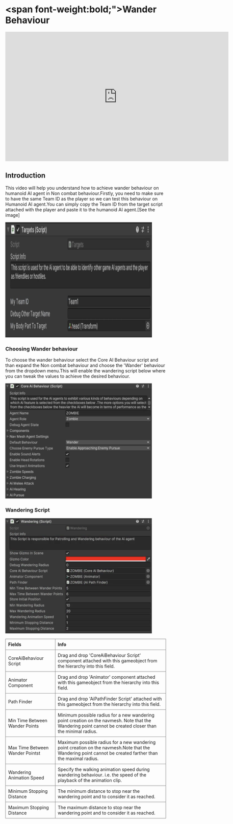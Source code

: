 # <span font-weight:bold;">Wander Behaviour</span>

<div class="video-container">
    <iframe width="700" height="405" src="https://www.youtube.com/embed/hVD0wtHb4UM?si=PUNwfF04UUhETk_2" title="YouTube video player" frameborder="0" allow="accelerometer; autoplay; clipboard-write; encrypted-media; gyroscope; picture-in-picture; web-share" referrerpolicy="strict-origin-when-cross-origin" allowfullscreen></iframe>
</div>

## Introduction
This video will help you understand how to achieve wander behaviour on humanoid AI agent in Non combat behaviour.Firstly, you need to make sure to have the same Team ID as the player
so we can test this behaviour on Humanoid AI agent.You can simply copy the Team ID from the target script attached with the player and paste it to the humanoid AI agent.[See the image]

<img src="Images/HeadIK_TargetScript.png" alt="alt text" width="460" height="360">

### Choosing Wander behaviour
To choose the wander behaviour select the Core AI Behaviour script and than expand the Non combat behaviour and choose the 'Wander' behaviour from the dropdown menu.This will enable the wandering script below where you can tweak the values to achieve the desired behaviour.

<img src="Images/EnableZombieWander.png" alt="alt text" width="460" height="360">

### Wandering Script
<img src="Images/ZombieWanderScript.png" alt="alt text" width="460" height="360">

<style>
    .custom-table {
        border-collapse: collapse;
        width: 100%;
    }
    .custom-table th, .custom-table td {
        border: 1px solid grey;
        padding: 8px;
        text-align: left;
    }
</style>

<table class="custom-table">
    <tr>
        <th>Fields</th>
        <th>Info</th>
    </tr>
    <tr>
        <td>CoreAiBehaviour Script</td>
        <td>Drag and drop 'CoreAiBehaviour Script' component attached with this gameobject from the hierarchy into this field.</td>
    </tr>
    <tr>
        <td>Animator Component</td>
        <td>Drag and drop 'Animator' component attached with this gameobject from the hierarchy into this field.</td>
    </tr>
     <tr>
        <td>Path Finder</td>
        <td>Drag and drop 'AiPathFinder Script' attached with this gameobject from the hierarchy into this field.</td>
    </tr>
     <tr>
        <td>Min Time Between Wander Points</td>
        <td>Minimum possible radius for a new wandering point creation on the navmesh.  Note that the Wandering point cannot be created closer than the minimal radius.</td>
    </tr>
      <tr>
        <td>Max Time Between Wander Pointst</td>
        <td>Maximum possible radius for a new wandering point creation on the navmesh.Note that the Wandering point cannot be created farther than the maximal radius.</td>
      </tr>
       <tr>
        <td>Wandering Animation Speed</td>
        <td>Specify the walking animation speed during wandering behaviour. i.e. the speed of the playback of the animation clip.</td>
      </tr> 
       <tr>
        <td>Minimum Stopping Distance</td>
        <td>The minimum distance to stop near the wandering point and to consider it as reached.</td>
      </tr> 
       <tr>
        <td>Maximum Stopping Distance</td>
        <td>The maximum distance to stop near the wandering point and to consider it as reached.
        </td> 
</table>



